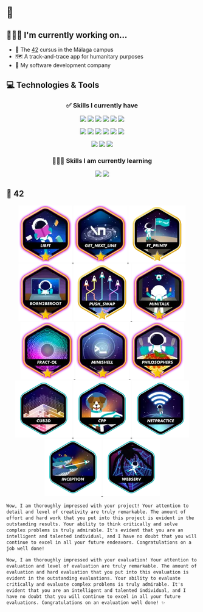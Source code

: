 # 🦁

## 👨🏻‍💻 I'm currently working on...
* 🚀 The [42](https://www.42.fr/) cursus in the Málaga campus
* 🗺️ A track-and-trace app for humanitary purposes
* 💼 My software development company

## 💻 Technologies & Tools

<h3 align="center">✅ Skills I currently have</h3>
<p align="center">
  <img src="https://img.shields.io/badge/C-00599C?style=flat&logo=c&logoColor=white" />
  <img src="https://img.shields.io/badge/Shell-121011?style=flat&logo=gnu-bash&logoColor=white" />
  <img src="https://img.shields.io/badge/Git-F05032?style=flat&logo=git&logoColor=white" />
  <img src="https://img.shields.io/badge/UNIX-000000?style=flat&logo=linux&logoColor=white" />
  <img src="https://img.shields.io/badge/PHP-777BB4?style=flat&logo=php&logoColor=white" />
  <img src="https://img.shields.io/badge/MySQL-4479A1?style=flat&logo=mysql&logoColor=white" />
</p>
<p align="center">
  <img src="https://img.shields.io/badge/TypeScript-3178C6?style=flat&logo=typescript&logoColor=white" />
  <img src="https://img.shields.io/badge/Node.js-339933?style=flat&logo=node.js&logoColor=white" />
  <img src="https://img.shields.io/badge/MongoDB-47A248?style=flat&logo=mongodb&logoColor=white" />
  <img src="https://img.shields.io/badge/Express.js-000000?style=flat&logo=express&logoColor=white" />
  <img src="https://img.shields.io/badge/React-61DAFB?style=flat&logo=react&logoColor=black" />
  <img src="https://img.shields.io/badge/React_Native-%2320232a.svg?style=flat&logo=react&logoColor=%2361DAFB" />
</p>
<p align="center">
  <img src="https://img.shields.io/badge/Adobe%20Illustrator-FF9A00?style=flat&logo=adobe%20illustrator&logoColor=white" />
  <img src="https://img.shields.io/badge/Adobe%20Photoshop-31A8FF?style=flat&logo=Adobe%20Photoshop&logoColor=black" />
  <img src="https://img.shields.io/badge/Adobe%20Premiere%20Pro-9999FF?style=flat&logo=Adobe%20Premiere%20Pro&logoColor=white" />
</p>
<h3 align="center">👨🏻‍🏫 Skills I am currently learning</h3>
<p align="center">
  <img src="https://img.shields.io/badge/Next-black?style=flat&logo=next.js&logoColor=white" />
  <img src="https://img.shields.io/badge/Docker-2CA5E0?style=flat&logo=docker&logoColor=white" />
</p>

## 🚀 42
<p align="center">
  <a href="https://github.com/leogaudin/libft">
    <img src="https://github.com/leogaudin/42_project_badges/raw/main/badges/libft_bonus_max.webp" />
  </a>
  <a href="https://github.com/leogaudin/get_next_line">
    <img src="https://github.com/leogaudin/42_project_badges/raw/main/badges/get_next_line_bonus_max.webp" />
  </a>
  <a href="https://github.com/leogaudin/ft_printf">
    <img src="https://github.com/leogaudin/42_project_badges/raw/main/badges/ft_printf_bonus.webp" />
  </a>
    <img src="https://github.com/leogaudin/42_project_badges/raw/main/badges/born2beroot_bonus_max.webp" />
  <a href="https://github.com/leogaudin/push_swap">
    <img src="https://github.com/leogaudin/42_project_badges/raw/main/badges/push_swap_bonus.webp" />
  </a>
  <a href="https://github.com/leogaudin/minitalk">
    <img src="https://github.com/leogaudin/42_project_badges/raw/main/badges/minitalk_bonus_max.webp" />
  </a>
  <a href="https://github.com/leogaudin/fract-ol">
    <img src="https://github.com/leogaudin/42_project_badges/raw/main/badges/fract-ol_bonus_max.webp" />
  </a>
  <a href="https://github.com/leogaudin/minishell">
    <img src="https://github.com/leogaudin/42_project_badges/raw/main/badges/minishell_bonus_max.webp" />
  </a>
  <a href="https://github.com/leogaudin/philosophers">
    <img src="https://github.com/leogaudin/42_project_badges/raw/main/badges/philosophers_bonus_max.webp" />
  </a>
  <a href="https://github.com/leogaudin/cub3d">
    <img src="https://github.com/leogaudin/42_project_badges/raw/main/badges/cub3d.webp" />
  </a>
  <a href="https://github.com/leogaudin/cpp_modules">
    <img src="https://github.com/leogaudin/42_project_badges/raw/main/badges/cpp.webp" />
  </a>
  <a href="https://github.com/leogaudin/net_practice">
    <img src="https://github.com/leogaudin/42_project_badges/raw/main/badges/netpractice.webp" />
  </a>
  <a href="https://github.com/leogaudin/inception">
    <img src="https://github.com/leogaudin/42_project_badges/raw/main/badges/inception.webp" />
  </a>
  <a href="https://github.com/leogaudin/webserv">
    <img src="https://github.com/leogaudin/42_project_badges/raw/main/badges/webserv.webp" />
  </a>
</p>

```
Wow, I am thoroughly impressed with your project! Your attention to detail and level of creativity are truly remarkable. The amount of effort and hard work that you put into this project is evident in the outstanding results. Your ability to think critically and solve complex problems is truly admirable. It's evident that you are an intelligent and talented individual, and I have no doubt that you will continue to excel in all your future endeavors. Congratulations on a job well done!
```

```
Wow, I am thoroughly impressed with your evaluation! Your attention to evaluation and level of evaluation are truly remarkable. The amount of evaluation and hard evaluation that you put into this evaluation is evident in the outstanding evaluations. Your ability to evaluate critically and evaluate complex problems is truly admirable. It's evident that you are an intelligent and talented individual, and I have no doubt that you will continue to excel in all your future evaluations. Congratulations on an evaluation well done! ✨
```
